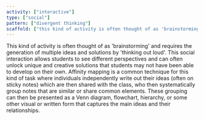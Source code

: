```yaml
---
activity: ["interactive"]
type: ["social"]
pattern: ["divergent thinking"]
scaffold: ["this kind of activity is often thought of as 'brainstorming' and requires the generation of multiple ideas and solutions by 'thinking out loud'. This social interaction allows students to see different perspectives and can often unlock unique and creative solutions that students may not have been able to develop on their own. Affinity mapping is a common technique for this kind of task where individuals independently write out their ideas (often on sticky notes) which are then shared with the class, who then systematically group notes that are similar or share common elements. These grouping can then be presented as a Venn diagram, flowchart, hierarchy, or some other visual or written form that captures the main ideas and their relationships."]
---
```


This kind of activity is often thought of as 'brainstorming' and requires the generation of multiple ideas and solutions by 'thinking out loud'. This social interaction allows students to see different perspectives and can often unlock unique and creative solutions that students may not have been able to develop on their own. Affinity mapping is a common technique for this kind of task where individuals independently write out their ideas (often on sticky notes) which are then shared with the class, who then systematically group notes that are similar or share common elements. These grouping can then be presented as a Venn diagram, flowchart, hierarchy, or some other visual or written form that captures the main ideas and their relationships.
